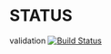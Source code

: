 # STATUS 
validation
[![Build Status]( https://ab6e-41-62-169-172.eu.ngrok.io/buildStatus/icon?job=devops+Validation)]( https://ab6e-41-62-169-172.eu.ngrok.io/job/devops%20Validation/)

